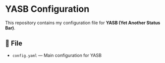 # YASB Configuration

This repository contains my configuration file for **YASB (Yet Another Status Bar)**.

## 📁 File

- `config.yaml` — Main configuration for YASB
